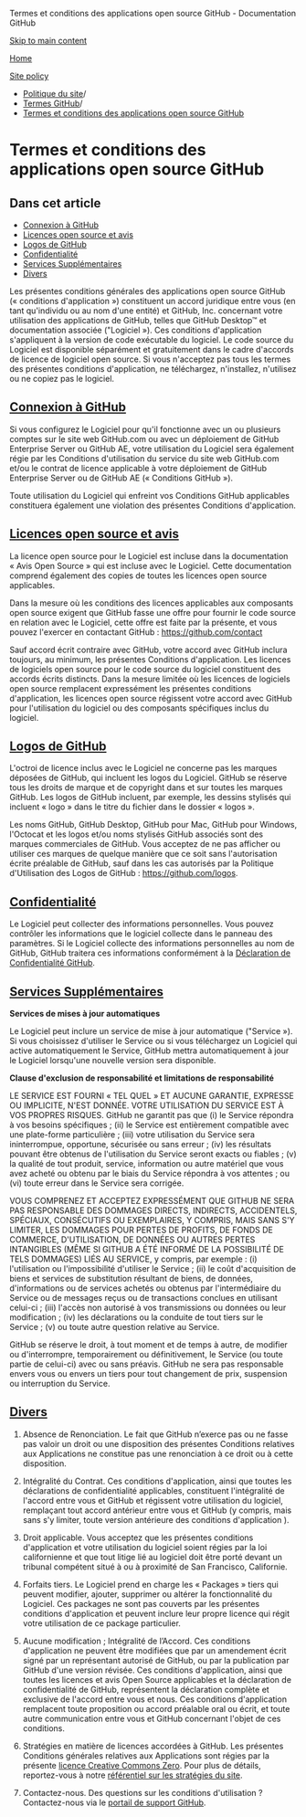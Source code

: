 Termes et conditions des applications open source GitHub - Documentation GitHub

[Skip to main content](#main-content)

[Home](/fr)

[Site policy](/fr/site-policy)

* [Politique du site](/fr/site-policy)/
* [Termes GitHub](/fr/site-policy/github-terms)/
* [Termes et conditions des applications open source GitHub](/fr/site-policy/github-terms/github-open-source-applications-terms-and-conditions)

Termes et conditions des applications open source GitHub
==========

Dans cet article
----------

* [Connexion à GitHub](#connecting-to-github)
* [Licences open source et avis](#open-source-licenses-and-notices)
* [Logos de GitHub](#githubs-logos)
* [Confidentialité](#privacy)
* [Services Supplémentaires](#additional-services)
* [Divers](#miscellanea)

Les présentes conditions générales des applications open source GitHub (« conditions d'application ») constituent un accord juridique entre vous (en tant qu'individu ou au nom d'une entité) et GitHub, Inc. concernant votre utilisation des applications de GitHub, telles que GitHub Desktop™ et documentation associée ("Logiciel »). Ces conditions d'application s'appliquent à la version de code exécutable du logiciel. Le code source du Logiciel est disponible séparément et gratuitement dans le cadre d'accords de licence de logiciel open source. Si vous n'acceptez pas tous les termes des présentes conditions d'application, ne téléchargez, n'installez, n'utilisez ou ne copiez pas le logiciel.

[Connexion à GitHub](#connecting-to-github)
----------

Si vous configurez le Logiciel pour qu'il fonctionne avec un ou plusieurs comptes sur le site web GitHub.com ou avec un déploiement de GitHub Enterprise Server ou GitHub AE, votre utilisation du Logiciel sera également régie par les Conditions d'utilisation du service du site web GitHub.com et/ou le contrat de licence applicable à votre déploiement de GitHub Enterprise Server ou de GitHub AE (« Conditions GitHub »).

Toute utilisation du Logiciel qui enfreint vos Conditions GitHub applicables constituera également une violation des présentes Conditions d'application.

[Licences open source et avis](#open-source-licenses-and-notices)
----------

La licence open source pour le Logiciel est incluse dans la documentation « Avis Open Source » qui est incluse avec le Logiciel. Cette documentation comprend également des copies de toutes les licences open source applicables.

Dans la mesure où les conditions des licences applicables aux composants open source exigent que GitHub fasse une offre pour fournir le code source en relation avec le Logiciel, cette offre est faite par la présente, et vous pouvez l'exercer en contactant GitHub : <https://github.com/contact>

Sauf accord écrit contraire avec GitHub, votre accord avec GitHub inclura toujours, au minimum, les présentes Conditions d'application. Les licences de logiciels open source pour le code source du logiciel constituent des accords écrits distincts. Dans la mesure limitée où les licences de logiciels open source remplacent expressément les présentes conditions d'application, les licences open source régissent votre accord avec GitHub pour l'utilisation du logiciel ou des composants spécifiques inclus du logiciel.

[Logos de GitHub](#githubs-logos)
----------

L'octroi de licence inclus avec le Logiciel ne concerne pas les marques déposées de GitHub, qui incluent les logos du Logiciel. GitHub se réserve tous les droits de marque et de copyright dans et sur toutes les marques GitHub. Les logos de GitHub incluent, par exemple, les dessins stylisés qui incluent « logo » dans le titre du fichier dans le dossier « logos ».

Les noms GitHub, GitHub Desktop, GitHub pour Mac, GitHub pour Windows, l'Octocat et les logos et/ou noms stylisés GitHub associés sont des marques commerciales de GitHub. Vous acceptez de ne pas afficher ou utiliser ces marques de quelque manière que ce soit sans l'autorisation écrite préalable de GitHub, sauf dans les cas autorisés par la Politique d'Utilisation des Logos de GitHub : <https://github.com/logos>.

[Confidentialité](#privacy)
----------

Le Logiciel peut collecter des informations personnelles. Vous pouvez contrôler les informations que le logiciel collecte dans le panneau des paramètres. Si le Logiciel collecte des informations personnelles au nom de GitHub, GitHub traitera ces informations conformément à la [Déclaration de Confidentialité GitHub](/fr/site-policy/privacy-policies/github-privacy-statement).

[Services Supplémentaires](#additional-services)
----------

**Services de mises à jour automatiques**

Le Logiciel peut inclure un service de mise à jour automatique ("Service »). Si vous choisissez d'utiliser le Service ou si vous téléchargez un Logiciel qui active automatiquement le Service, GitHub mettra automatiquement à jour le Logiciel lorsqu'une nouvelle version sera disponible.

**Clause d'exclusion de responsabilité et limitations de responsabilité**

LE SERVICE EST FOURNI « TEL QUEL » ET AUCUNE GARANTIE, EXPRESSE OU IMPLICITE, N'EST DONNÉE. VOTRE UTILISATION DU SERVICE EST À VOS PROPRES RISQUES. GitHub ne garantit pas que (i) le Service répondra à vos besoins spécifiques ; (ii) le Service est entièrement compatible avec une plate-forme particulière ; (iii) votre utilisation du Service sera ininterrompue, opportune, sécurisée ou sans erreur ; (iv) les résultats pouvant être obtenus de l'utilisation du Service seront exacts ou fiables ; (v) la qualité de tout produit, service, information ou autre matériel que vous avez acheté ou obtenu par le biais du Service répondra à vos attentes ; ou (vi) toute erreur dans le Service sera corrigée.

VOUS COMPRENEZ ET ACCEPTEZ EXPRESSÉMENT QUE GITHUB NE SERA PAS RESPONSABLE DES DOMMAGES DIRECTS, INDIRECTS, ACCIDENTELS, SPÉCIAUX, CONSÉCUTIFS OU EXEMPLAIRES, Y COMPRIS, MAIS SANS S'Y LIMITER, LES DOMMAGES POUR PERTES DE PROFITS, DE FONDS DE COMMERCE, D'UTILISATION, DE DONNÉES OU AUTRES PERTES INTANGIBLES (MÊME SI GITHUB A ÉTÉ INFORMÉ DE LA POSSIBILITÉ DE TELS DOMMAGES) LIÉS AU SERVICE, y compris, par exemple : (i) l'utilisation ou l'impossibilité d'utiliser le Service ; (ii) le coût d'acquisition de biens et services de substitution résultant de biens, de données, d'informations ou de services achetés ou obtenus par l'intermédiaire du Service ou de messages reçus ou de transactions conclues en utilisant celui-ci ; (iii) l'accès non autorisé à vos transmissions ou données ou leur modification ; (iv) les déclarations ou la conduite de tout tiers sur le Service ; (v) ou toute autre question relative au Service.

GitHub se réserve le droit, à tout moment et de temps à autre, de modifier ou d'interrompre, temporairement ou définitivement, le Service (ou toute partie de celui-ci) avec ou sans préavis. GitHub ne sera pas responsable envers vous ou envers un tiers pour tout changement de prix, suspension ou interruption du Service.

[Divers](#miscellanea)
----------

1. Absence de Renonciation. Le fait que GitHub n’exerce pas ou ne fasse pas valoir un droit ou une disposition des présentes Conditions relatives aux Applications ne constitue pas une renonciation à ce droit ou à cette disposition.

2. Intégralité du Contrat. Ces conditions d'application, ainsi que toutes les déclarations de confidentialité applicables, constituent l'intégralité de l'accord entre vous et GitHub et régissent votre utilisation du logiciel, remplaçant tout accord antérieur entre vous et GitHub (y compris, mais sans s'y limiter, toute version antérieure des conditions d'application ).

3. Droit applicable. Vous acceptez que les présentes conditions d'application et votre utilisation du logiciel soient régies par la loi californienne et que tout litige lié au logiciel doit être porté devant un tribunal compétent situé à ou à proximité de San Francisco, Californie.

4. Forfaits tiers. Le Logiciel prend en charge les « Packages » tiers qui peuvent modifier, ajouter, supprimer ou altérer la fonctionnalité du Logiciel. Ces packages ne sont pas couverts par les présentes conditions d'application et peuvent inclure leur propre licence qui régit votre utilisation de ce package particulier.

5. Aucune modification ; Intégralité de l’Accord. Ces conditions d'application ne peuvent être modifiées que par un amendement écrit signé par un représentant autorisé de GitHub, ou par la publication par GitHub d'une version révisée. Ces conditions d'application, ainsi que toutes les licences et avis Open Source applicables et la déclaration de confidentialité de GitHub, représentent la déclaration complète et exclusive de l'accord entre vous et nous. Ces conditions d'application remplacent toute proposition ou accord préalable oral ou écrit, et toute autre communication entre vous et GitHub concernant l'objet de ces conditions.

6. Stratégies en matière de licences accordées à GitHub. Les présentes Conditions générales relatives aux Applications sont régies par la présente [licence Creative Commons Zero](https://creativecommons.org/publicdomain/zero/1.0/). Pour plus de détails, reportez-vous à notre [référentiel sur les stratégies du site](https://github.com/github/site-policy#license).

7. Contactez-nous. Des questions sur les conditions d'utilisation ? Contactez-nous via le [portail de support GitHub](https://support.github.com/).
